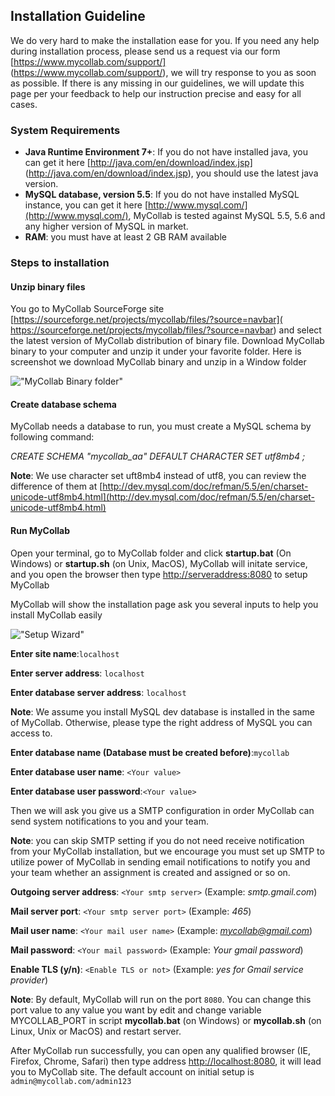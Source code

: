 ## Installation Guideline

We do very hard to make the installation ease for you. If you need any help during installation process, please send us a request via our form [https://www.mycollab.com/support/] (https://www.mycollab.com/support/), we will try response to you as soon as possible. If there is any missing in our guidelines, we will update this page per your feedback to help our instruction precise and easy for all cases.

### System Requirements
* **Java Runtime Environment 7+**: If you do not have installed java, you can get it here [http://java.com/en/download/index.jsp] (http://java.com/en/download/index.jsp), you should use the latest java version.
* **MySQL database, version 5.5**: If you do not have installed MySQL instance, you can get it here [http://www.mysql.com/](http://www.mysql.com/), MyCollab is tested against MySQL 5.5, 5.6 and any higher version of MySQL in market.
* **RAM**: you must have at least 2 GB RAM available

### Steps to installation

#### Unzip binary files
You go to MyCollab SourceForge site [https://sourceforge.net/projects/mycollab/files/?source=navbar]( https://sourceforge.net/projects/mycollab/files/?source=navbar) and select the latest version of MyCollab distribution of binary file. Download MyCollab binary to your computer and unzip it under your favorite folder. Here is screenshot we download MyCollab binary and unzip in a Window folder

!["MyCollab Binary folder"](http://mycollab_assets.s3.amazonaws.com/wiki/installation/mycollab_binary_folder.png "MyCollab Binary Folder")

#### Create database schema
MyCollab needs a database to run, you must create a MySQL schema by following command:

*CREATE SCHEMA "mycollab_aa" DEFAULT CHARACTER SET utf8mb4 ;*

**Note**: We use character set uft8mb4 instead of utf8, you can review the difference of them at [http://dev.mysql.com/doc/refman/5.5/en/charset-unicode-utf8mb4.html](http://dev.mysql.com/doc/refman/5.5/en/charset-unicode-utf8mb4.html)

#### Run MyCollab
Open your terminal, go to MyCollab folder and click **startup.bat** (On Windows) or **startup.sh** (on Unix, MacOS), MyCollab will initate service, and you open the browser then type [http://serveraddress:8080](http://serveraddress:8080) to setup MyCollab

MyCollab will show the installation page ask you several inputs to help you install MyCollab easily

!["Setup Wizard"](http://s3.amazonaws.com/mycollab_assets/wiki/installation/mycollab_setup_wizard.png "Setup Wizard")

**Enter site name**:```localhost```

**Enter server address**: `localhost`

**Enter database server address**: `localhost`

**Note**: We assume you install MySQL dev database is installed in the same of MyCollab. Otherwise, please type the right address of MySQL you can access to.

**Enter database name (Database must be created before)**:`mycollab`

**Enter database user name**: ``<Your value>``

**Enter database user password**:``<Your value>``

Then we will ask you give us a SMTP configuration in order MyCollab can send system notifications to you and your team.

**Note**: you can skip SMTP setting if you do not need receive notification from your MyCollab installation, but we encourage you must set up SMTP to utilize power of MyCollab in sending email notifications to notify you and your team whether an assignment is created and assigned or so on.

**Outgoing server address**: ``<Your smtp server>`` (Example: *smtp.gmail.com*)

**Mail server port**: ``<Your smtp server port>`` (Example: *465*)

**Mail user name**: ``<Your mail user name>`` (Example:  *[mycollab@gmail.com](mycollab@gmail.com)*)

**Mail password**: ``<Your mail password>`` (Example: *Your gmail password*)

**Enable TLS (y/n)**: ``<Enable TLS or not>`` (Example: *yes for Gmail service provider*)

**Note**: By default, MyCollab will run on the port `8080`. You can change this port value to any value you want by edit and change variable MYCOLLAB_PORT in script **mycollab.bat** (on Windows) or **mycollab.sh** (on Linux, Unix or MacOS) and restart server.

After MyCollab run successfully, you can open any qualified browser (IE, Firefox, Chrome, Safari) then type address [http://localhost:8080](http://localhost:8080), it will lead you to MyCollab site. The default account on initial setup is `admin@mycollab.com/admin123`
